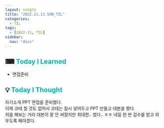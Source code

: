 ```yaml
---
layout: single
title: "2022.11.13.SUN_TIL"
categories:
  - TIL
tags:
  - [2022-11, TIL]
sidebar:
  nav: "docs"
---
```


## ⌨ <a style="color:#00adb5">Today I Learned</a>

- 면접준비
  

## 💡 <a style="color:#00adb5">Today I Thought</a>

자기소개 PPT 면접을 준비했다.<br>
이제 코테 칠 것도 없어서 코테는 잠시 넣어두고 PPT 만들고 대본을 짰다.<br>
처음 해보는 거라 대본이 잘 안 써졌지만 최대한.. 썼다.. ㅎㅎ 내일 한 번 검수를 받고 외우도록 해야겠다.